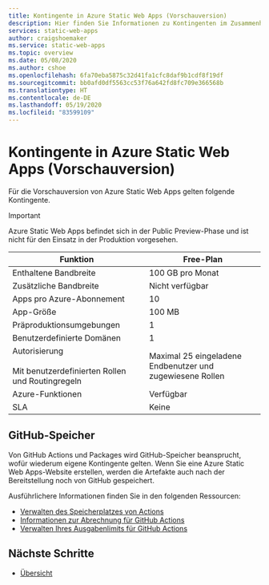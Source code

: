 ```yaml
---
title: Kontingente in Azure Static Web Apps (Vorschauversion)
description: Hier finden Sie Informationen zu Kontingenten im Zusammenhang mit der Vorschauversion von Azure Static Web Apps.
services: static-web-apps
author: craigshoemaker
ms.service: static-web-apps
ms.topic: overview
ms.date: 05/08/2020
ms.author: cshoe
ms.openlocfilehash: 6fa70eba5875c32d41fa1cfc8daf9b1cdf8f19df
ms.sourcegitcommit: bb0afd0df5563cc53f76a642fd8fc709e366568b
ms.translationtype: HT
ms.contentlocale: de-DE
ms.lasthandoff: 05/19/2020
ms.locfileid: "83599109"
---
```

# <a name="quotas-in-azure-static-web-apps-preview"></a>Kontingente in Azure Static Web Apps (Vorschauversion)

Für die Vorschauversion von Azure Static Web Apps gelten folgende Kontingente.

> [!IMPORTANT]
> Azure Static Web Apps befindet sich in der Public Preview-Phase und ist nicht für den Einsatz in der Produktion vorgesehen.

| Funktion                     | Free-Plan        |
|-----------------------------|------------------|
| Enthaltene Bandbreite          | 100 GB pro Monat |
| Zusätzliche Bandbreite           | Nicht verfügbar      |
| Apps pro Azure-Abonnement | 10               |
| App-Größe                    | 100 MB           |
| Präproduktionsumgebungen | 1                |
| Benutzerdefinierte Domänen              | 1                |
| Autorisierung<br><br>Mit benutzerdefinierten Rollen und Routingregeln | Maximal 25 eingeladene Endbenutzer und zugewiesene Rollen |
| Azure-Funktionen             | Verfügbar        |
| SLA                         | Keine             |

## <a name="github-storage"></a>GitHub-Speicher

Von GitHub Actions und Packages wird GitHub-Speicher beansprucht, wofür wiederum eigene Kontingente gelten. Wenn Sie eine Azure Static Web Apps-Website erstellen, werden die Artefakte auch nach der Bereitstellung noch von GitHub gespeichert.

Ausführlichere Informationen finden Sie in den folgenden Ressourcen:

- [Verwalten des Speicherplatzes von Actions](https://github.community/t5/GitHub-Actions/Managing-Actions-storage-space/td-p/38944)
- [Informationen zur Abrechnung für GitHub Actions](https://help.github.com/github/setting-up-and-managing-billing-and-payments-on-github/about-billing-for-github-actions#about-billing-for-github-actions)
- [Verwalten Ihres Ausgabenlimits für GitHub Actions](https://help.github.com/github/setting-up-and-managing-billing-and-payments-on-github/managing-your-spending-limit-for-github-actions)

## <a name="next-steps"></a>Nächste Schritte

- [Übersicht](overview.md)
